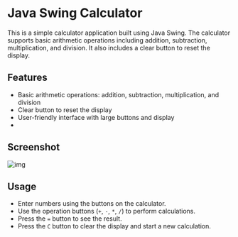 # Java Swing Calculator

This is a simple calculator application built using Java Swing. The calculator supports basic arithmetic operations including addition, subtraction, multiplication, and division. It also includes a clear button to reset the display.

##  Features

- Basic arithmetic operations: addition, subtraction, multiplication, and division
- Clear button to reset the display
- User-friendly interface with large buttons and display
- 
## Screenshot
![img](https://github.com/AHMEDRUSTUM/Calculator/assets/164236168/edbe1a25-1a7e-4b2a-b76c-3137259415de)



##  Usage

- Enter numbers using the buttons on the calculator.
- Use the operation buttons (`+`, `-`, `*`, `/`) to perform calculations.
- Press the `=` button to see the result.
- Press the `C` button to clear the display and start a new calculation.





